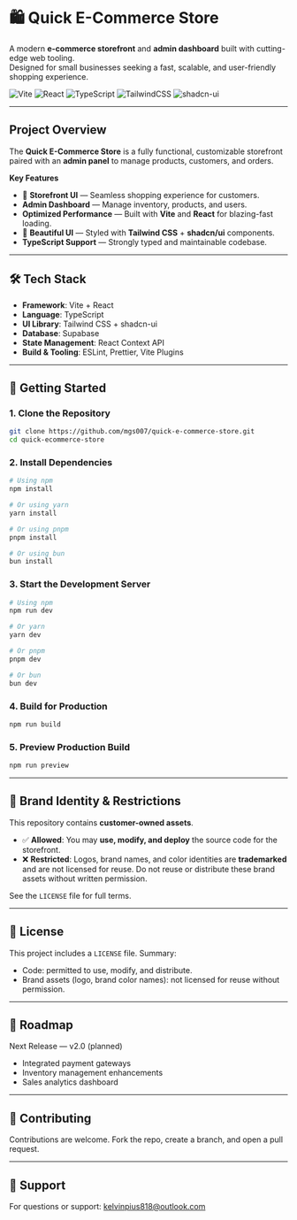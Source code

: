 # 🛍️ Quick E-Commerce Store

A modern **e-commerce storefront** and **admin dashboard** built with cutting-edge web tooling.  
Designed for small businesses seeking a fast, scalable, and user-friendly shopping experience.

![Vite](https://img.shields.io/badge/Vite-3e6ceb?style=for-the-badge&logo=vite&logoColor=white)
![React](https://img.shields.io/badge/React-20232A?style=for-the-badge&logo=react&logoColor=61DAFB)
![TypeScript](https://img.shields.io/badge/TypeScript-007acc?style=for-the-badge&logo=typescript&logoColor=white)
![TailwindCSS](https://img.shields.io/badge/TailwindCSS-38B2AC?style=for-the-badge&logo=tailwind-css&logoColor=white)
![shadcn-ui](https://img.shields.io/badge/shadcn--ui-000000?style=for-the-badge&logo=react&logoColor=white)


---

## Project Overview

The **Quick E-Commerce Store** is a fully functional, customizable storefront paired with an **admin panel** to manage products, customers, and orders.

**Key Features**
- 🛒 **Storefront UI** — Seamless shopping experience for customers.
- **Admin Dashboard** — Manage inventory, products, and users.
- **Optimized Performance** — Built with **Vite** and **React** for blazing-fast loading.
- 🎨 **Beautiful UI** — Styled with **Tailwind CSS** + **shadcn/ui** components.
- **TypeScript Support** — Strongly typed and maintainable codebase.

---

## 🛠️ Tech Stack

- **Framework**: Vite + React
- **Language**: TypeScript
- **UI Library**: Tailwind CSS + shadcn-ui
- **Database**: Supabase
- **State Management**: React Context API
- **Build & Tooling**: ESLint, Prettier, Vite Plugins

---

## 🚀 Getting Started

### 1. Clone the Repository

```bash
git clone https://github.com/mgs007/quick-e-commerce-store.git
cd quick-ecommerce-store
```

### 2. Install Dependencies

```bash
# Using npm
npm install

# Or using yarn
yarn install

# Or using pnpm
pnpm install

# Or using bun
bun install
```

### 3. Start the Development Server

```bash
# Using npm
npm run dev

# Or yarn
yarn dev

# Or pnpm
pnpm dev

# Or bun
bun dev
```

### 4. Build for Production

```bash
npm run build
```

### 5. Preview Production Build

```bash
npm run preview
```

---

## 🎨 Brand Identity & Restrictions

This repository contains **customer-owned assets**.

- ✅ **Allowed**: You may **use, modify, and deploy** the source code for the storefront.
- ❌ **Restricted**: Logos, brand names, and color identities are **trademarked** and are not licensed for reuse. Do not reuse or distribute these brand assets without written permission.

See the `LICENSE` file for full terms.

---

## 📜 License

This project includes a `LICENSE` file. Summary:

- Code: permitted to use, modify, and distribute.
- Brand assets (logo, brand color names): not licensed for reuse without permission.

---

## 🔮 Roadmap

Next Release — v2.0 (planned)
- Integrated payment gateways
- Inventory management enhancements
- Sales analytics dashboard

---

## 🤝 Contributing

Contributions are welcome. Fork the repo, create a branch, and open a pull request.

---

## 📧 Support

For questions or support: kelvinpius818@outlook.com